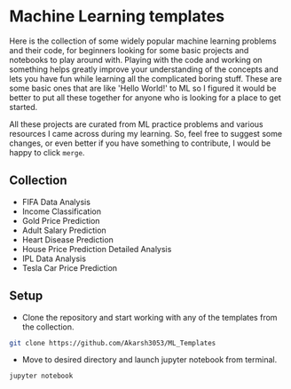 # Machine Learning templates

Here is the collection of some widely popular machine learning problems and their code, for beginners looking for some basic projects and notebooks to play around with. Playing with the code and working on something helps greatly improve your understanding of the concepts and lets you have fun while learning all the complicated boring stuff. These are some basic ones that are like 'Hello World!' to ML so I figured it would be better to put all these together for anyone who is looking for a place to get started.

All these projects are curated from ML practice problems and various resources I came across during my learning. So, feel free to suggest some changes, or even better if you have something to contribute, I would be happy to click `merge`.

## Collection

- FIFA Data Analysis
- Income Classification
- Gold Price Prediction
- Adult Salary Prediction
- Heart Disease Prediction
- House Price Prediction Detailed Analysis
- IPL Data Analysis
- Tesla Car Price Prediction

## Setup

- Clone the repository and start working with any of the templates from the collection.

```bash
git clone https://github.com/Akarsh3053/ML_Templates
```

- Move to desired directory and launch jupyter notebook from terminal.

```bash
jupyter notebook
```
